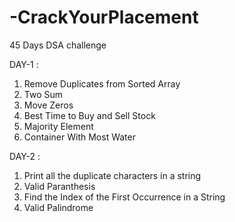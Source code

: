 # -CrackYourPlacement
45 Days DSA challenge 

DAY-1 :

1) Remove Duplicates from Sorted Array
2) Two Sum
3) Move Zeros
4) Best Time to Buy and Sell Stock
5) Majority Element
6) Container With Most Water

DAY-2 :

1) Print all the duplicate characters in a string
2) Valid Paranthesis
3) Find the Index of the First Occurrence in a String
4) Valid Palindrome
